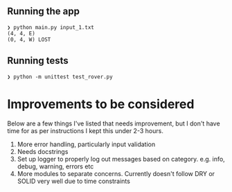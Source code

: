 ## Running the app

```shell
❯ python main.py input_1.txt
(4, 4, E)
(0, 4, W) LOST
```

## Running tests

```shell
❯ python -m unittest test_rover.py
```

# Improvements to be considered

Below are a few things I've listed that needs improvement, but I don't have time for as per instructions I kept this under 2-3 hours.

1. More error handling, particularly input validation
2. Needs docstrings
3. Set up logger to properly log out messages based on category. e.g. info, debug, warning, errors etc
4. More modules to separate concerns. Currently doesn't follow DRY or SOLID very well due to time constraints
